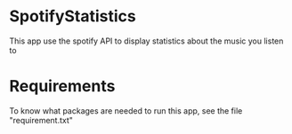 # SpotifyStatistics
This app use the spotify API to display statistics about the music you listen to

# Requirements
To know what packages are needed to run this app, see the file "requirement.txt"
